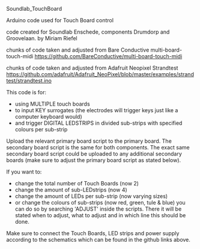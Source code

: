 Soundlab_TouchBoard


Arduino code used for Touch Board control

code created for Soundlab Enschede, components Drumdorp and Groovelaan. 
by Miriam Riefel

chunks of code taken and adjusted from Bare Conductive multi-board-touch-midi 
https://github.com/BareConductive/multi-board-touch-midi

chunks of code taken and adjusted from Adafruit Neopixel Strandtest 
https://github.com/adafruit/Adafruit_NeoPixel/blob/master/examples/strandtest/strandtest.ino

This code is for:

- using MULTIPLE touch boards
- to input KEY surrogates (the electrodes will trigger keys just like a computer keyboard would)
- and trigger DIGITAL LEDSTRIPS in divided sub-strips with specified colours per sub-strip

Upload the relevant primary board script to the primary board. 
The secondary board script is the same for both components. 
The exact same secondary board script could be uploaded to any additional secondary boards (make sure to adjust the primary board script as stated below).

If you want to:

- change the total number of Touch Boards (now 2)
- change the amount of sub-LEDstrips (now 4)
- change the amount of LEDs per sub-strip (now varying sizes)
- or change the colours of sub-strips (now red, green, tule & blue) you can do so by searching 'ADJUST' inside the scripts. There it will be stated when to adjust, what to adjust and in which line this should be done.


Make sure to connect the Touch Boards, LED strips and power supply according to the schematics which can be found in the github links above.
